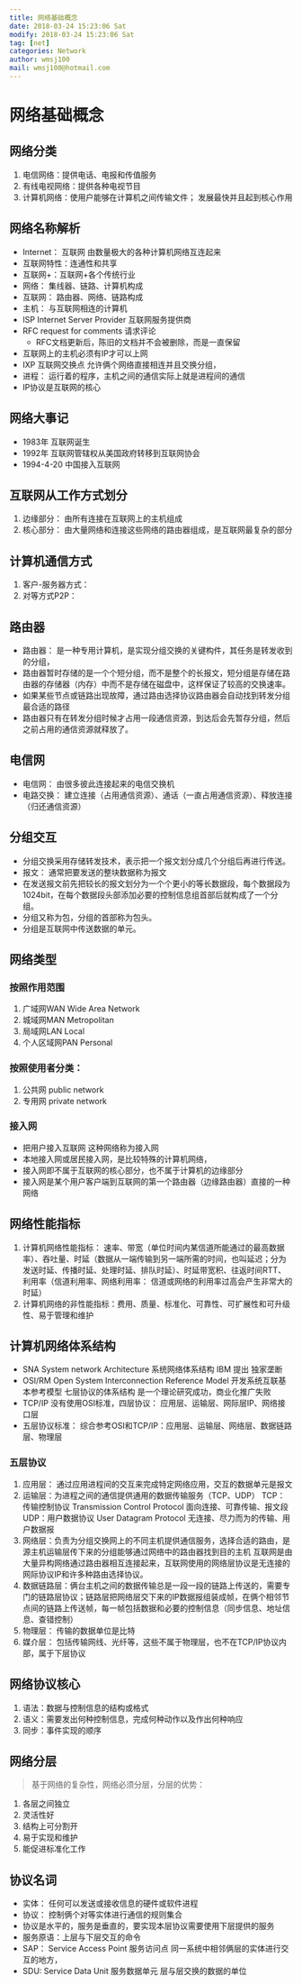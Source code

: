 ```yaml
---
title: 网络基础概念
date: 2018-03-24 15:23:06 Sat
modify: 2018-03-24 15:23:06 Sat
tag: [net]
categories: Network
author: wmsj100
mail: wmsj100@hotmail.com
---
```


# 网络基础概念

## 网络分类
1. 电信网络：提供电话、电报和传值服务
2. 有线电视网络：提供各种电视节目
3. 计算机网络：使用户能够在计算机之间传输文件； 发展最快并且起到核心作用

## 网络名称解析
- Internet： 互联网 由数量极大的各种计算机网络互连起来
- 互联网特性：连通性和共享
- 互联网+：互联网+各个传统行业
- 网络： 集线器、链路、计算机构成
- 互联网： 路由器、网络、链路构成
- 主机： 与互联网相连的计算机
- ISP Internet Server Provider 互联网服务提供商
- RFC request for comments 请求评论
    - RFC文档更新后，陈旧的文档并不会被删除，而是一直保留
- 互联网上的主机必须有IP才可以上网
- IXP 互联网交换点 允许俩个网络直接相连并且交换分组，
- 进程： 运行着的程序，主机之间的通信实际上就是进程间的通信
- IP协议是互联网的核心

## 网络大事记
- 1983年 互联网诞生
- 1992年 互联网管辖权从美国政府转移到互联网协会
- 1994-4-20 中国接入互联网

## 互联网从工作方式划分
1. 边缘部分： 由所有连接在互联网上的主机组成
2. 核心部分： 由大量网络和连接这些网络的路由器组成，是互联网最复杂的部分

## 计算机通信方式
1. 客户-服务器方式：
2. 对等方式P2P：

## 路由器
- 路由器： 是一种专用计算机，是实现分组交换的关键构件，其任务是转发收到的分组，
- 路由器暂时存储的是一个个短分组，而不是整个的长报文，短分组是存储在路由器的存储器（内存）中而不是存储在磁盘中，这样保证了较高的交换速率。
- 如果某些节点或链路出现故障，通过路由选择协议路由器会自动找到转发分组最合适的路径
- 路由器只有在转发分组时候才占用一段通信资源，到达后会先暂存分组，然后之前占用的通信资源就释放了。

## 电信网
- 电信网： 由很多彼此连接起来的电信交换机
- 电路交换： 建立连接（占用通信资源）、通话（一直占用通信资源）、释放连接（归还通信资源）

## 分组交互
- 分组交换采用存储转发技术，表示把一个报文划分成几个分组后再进行传送。
- 报文： 通常把要发送的整块数据称为报文
- 在发送报文前先把较长的报文划分为一个个更小的等长数据段，每个数据段为1024bit，在每个数据段头部添加必要的控制信息组首部后就构成了一个分组。
- 分组又称为包，分组的首部称为包头。
- 分组是互联网中传送数据的单元。

## 网络类型
### 按照作用范围
1. 广域网WAN Wide Area Network
2. 城域网MAN Metropolitan
3. 局域网LAN Local
4. 个人区域网PAN Personal

### 按照使用者分类：
1. 公共网 public network
2. 专用网 private network

### 接入网
- 把用户接入互联网  这种网络称为接入网
- 本地接入网或居民接入网，是比较特殊的计算机网络，
- 接入网即不属于互联网的核心部分，也不属于计算机的边缘部分
- 接入网是某个用户客户端到互联网的第一个路由器（边缘路由器）直接的一种网络

## 网络性能指标
1. 计算机网络性能指标： 速率、带宽（单位时间内某信道所能通过的最高数据率）、吞吐量、时延（数据从一端传输到另一端所需的时间，也叫延迟；分为发送时延、传播时延、处理时延、排队时延）、时延带宽积、往返时间RTT、利用率（信道利用率、网络利用率： 信道或网络的利用率过高会产生非常大的时延）
2. 计算机网络的非性能指标：费用、质量、标准化、可靠性、可扩展性和可升级性、易于管理和维护

## 计算机网络体系结构
- SNA  System network Architecture 系统网络体系结构  IBM 提出 独家垄断 
- OSI/RM Open System Interconnection Reference Model 开发系统互联基本参考模型  七层协议的体系结构  是一个理论研究成功，商业化推广失败 
- TCP/IP 没有使用OSI标准，四层协议： 应用层、运输层、网际层IP、网络接口层
- 五层协议标准： 综合参考OSI和TCP/IP：应用层、运输层、网络层、数据链路层、物理层

### 五层协议
1. 应用层： 通过应用进程间的交互来完成特定网络应用，交互的数据单元是报文
2. 运输层：为进程之间的通信提供通用的数据传输服务（TCP、UDP）
     TCP：传输控制协议 Transmission Control Protocol 面向连接、可靠传输、报文段
     UDP：用户数据协议 User Datagram Protocol  无连接、尽力而为的传输、用户数据报
3. 网络层：负责为分组交换网上的不同主机提供通信服务，选择合适的路由，是源主机运输层传下来的分组能够通过网络中的路由器找到目的主机
    互联网是由大量异构网络通过路由器相互连接起来，互联网使用的网络层协议是无连接的网际协议IP和许多种路由选择协议。
4. 数据链路层：俩台主机之间的数据传输总是一段一段的链路上传送的，需要专门的链路层协议；链路层把网络层交下来的IP数据报组装成帧，在俩个相邻节点间的链路上传送帧，每一帧包括数据和必要的控制信息（同步信息、地址信息、查错控制）
5. 物理层： 传输的数据单位是比特
6. 媒介层： 包括传输网线、光纤等，这些不属于物理层，也不在TCP/IP协议内部，属于下层协议

## 网络协议核心
1. 语法：数据与控制信息的结构或格式
2. 语义：需要发出何种控制信息，完成何种动作以及作出何种响应
3. 同步：事件实现的顺序

## 网络分层
> 基于网络的复杂性，网络必须分层，分层的优势：
1. 各层之间独立
2. 灵活性好
3. 结构上可分割开
4. 易于实现和维护
5. 能促进标准化工作

## 协议名词
- 实体： 任何可以发送或接收信息的硬件或软件进程
- 协议： 控制俩个对等实体进行通信的规则集合
- 协议是水平的，服务是垂直的，要实现本层协议需要使用下层提供的服务
- 服务原语：上层与下层交互的命令
- SAP： Service Access Point 服务访问点 同一系统中相邻俩层的实体进行交互的地方，
- SDU: Service Data Unit 服务数据单元 层与层交换的数据的单位
